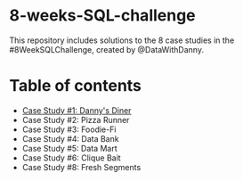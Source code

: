 # 8-weeks-SQL-challenge
This repository includes solutions to the 8 case studies in the #8WeekSQLChallenge, created by @DataWithDanny. 

# Table of contents

* [Case Study #1: Danny's Diner](https://github.com/nadiaS11/8-weeks-SQL-challenge/blob/main/Case%20Study%20%231:%20Danny's%20Diner/Read_me.md)
* Case Study #2: Pizza Runner
* Case Study #3: Foodie-Fi 
* Case Study #4: Data Bank
* Case Study #5: Data Mart 
* Case Study #6: Clique Bait 
* Case Study #8: Fresh Segments
